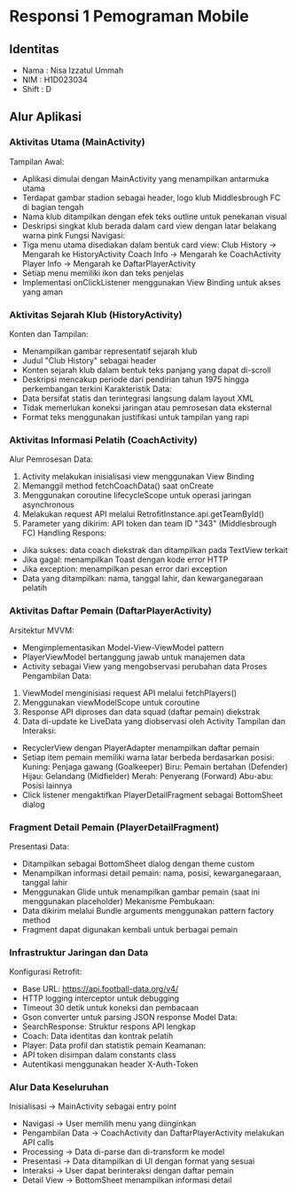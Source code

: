 # Responsi 1 Pemograman Mobile

## Identitas
- Nama  : Nisa Izzatul Ummah
- NIM   : H1D023034
- Shift : D

## Alur Aplikasi
###  Aktivitas Utama (MainActivity)
Tampilan Awal:
- Aplikasi dimulai dengan MainActivity yang menampilkan antarmuka utama
- Terdapat gambar stadion sebagai header, logo klub Middlesbrough FC di bagian tengah
- Nama klub ditampilkan dengan efek teks outline untuk penekanan visual
- Deskripsi singkat klub berada dalam card view dengan latar belakang warna pink
Fungsi Navigasi:
- Tiga menu utama disediakan dalam bentuk card view:
  Club History → Mengarah ke HistoryActivity
  Coach Info → Mengarah ke CoachActivity
  Player Info → Mengarah ke DaftarPlayerActivity
- Setiap menu memiliki ikon dan teks penjelas
- Implementasi onClickListener menggunakan View Binding untuk akses yang aman
###  Aktivitas Sejarah Klub (HistoryActivity)
Konten dan Tampilan:
- Menampilkan gambar representatif sejarah klub
- Judul "Club History" sebagai header
- Konten sejarah klub dalam bentuk teks panjang yang dapat di-scroll
- Deskripsi mencakup periode dari pendirian tahun 1975 hingga perkembangan terkini
Karakteristik Data:
- Data bersifat statis dan terintegrasi langsung dalam layout XML
- Tidak memerlukan koneksi jaringan atau pemrosesan data eksternal
- Format teks menggunakan justifikasi untuk tampilan yang rapi
###  Aktivitas Informasi Pelatih (CoachActivity)
Alur Pemrosesan Data:
1. Activity melakukan inisialisasi view menggunakan View Binding
2. Memanggil method fetchCoachData() saat onCreate
3. Menggunakan coroutine lifecycleScope untuk operasi jaringan asynchronous
4. Melakukan request API melalui RetrofitInstance.api.getTeamById()
5. Parameter yang dikirim: API token dan team ID "343" (Middlesbrough FC)
Handling Respons:
- Jika sukses: data coach diekstrak dan ditampilkan pada TextView terkait
- Jika gagal: menampilkan Toast dengan kode error HTTP
- Jika exception: menampilkan pesan error dari exception
- Data yang ditampilkan: nama, tanggal lahir, dan kewarganegaraan pelatih
###  Aktivitas Daftar Pemain (DaftarPlayerActivity)
Arsitektur MVVM:
- Mengimplementasikan Model-View-ViewModel pattern
- PlayerViewModel bertanggung jawab untuk manajemen data
- Activity sebagai View yang mengobservasi perubahan data
Proses Pengambilan Data:
1. ViewModel menginisiasi request API melalui fetchPlayers()
2. Menggunakan viewModelScope untuk coroutine
3. Response API diproses dan data squad (daftar pemain) diekstrak
4. Data di-update ke LiveData yang diobservasi oleh Activity
Tampilan dan Interaksi:
- RecyclerView dengan PlayerAdapter menampilkan daftar pemain
- Setiap item pemain memiliki warna latar berbeda berdasarkan posisi:
  Kuning: Penjaga gawang (Goalkeeper)
  Biru: Pemain bertahan (Defender)
  Hijau: Gelandang (Midfielder)
  Merah: Penyerang (Forward)
  Abu-abu: Posisi lainnya
- Click listener mengaktifkan PlayerDetailFragment sebagai BottomSheet dialog
### Fragment Detail Pemain (PlayerDetailFragment)
Presentasi Data:
- Ditampilkan sebagai BottomSheet dialog dengan theme custom
- Menampilkan informasi detail pemain: nama, posisi, kewarganegaraan, tanggal lahir
- Menggunakan Glide untuk menampilkan gambar pemain (saat ini menggunakan placeholder)
Mekanisme Pembukaan:
- Data dikirim melalui Bundle arguments menggunakan pattern factory method
- Fragment dapat digunakan kembali untuk berbagai pemain
### Infrastruktur Jaringan dan Data
Konfigurasi Retrofit:
- Base URL: https://api.football-data.org/v4/
- HTTP logging interceptor untuk debugging
- Timeout 30 detik untuk koneksi dan pembacaan
- Gson converter untuk parsing JSON response
Model Data:
- SearchResponse: Struktur respons API lengkap
- Coach: Data identitas dan kontrak pelatih
- Player: Data profil dan statistik pemain
Keamanan:
- API token disimpan dalam constants class
- Autentikasi menggunakan header X-Auth-Token
### Alur Data Keseluruhan
Inisialisasi → MainActivity sebagai entry point
- Navigasi → User memilih menu yang diinginkan
- Pengambilan Data → CoachActivity dan DaftarPlayerActivity melakukan API calls
- Processing → Data di-parse dan di-transform ke model
- Presentasi → Data ditampilkan di UI dengan format yang sesuai
- Interaksi → User dapat berinteraksi dengan daftar pemain
- Detail View → BottomSheet menampilkan informasi detail

